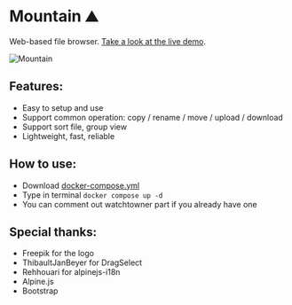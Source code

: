 # Mountain ⛰️

Web-based file browser. [Take a look at the live demo](https://demo-mountain.azurewebsites.net).

![Mountain](https://i.imgur.com/575GGwG.png)

## Features:

- Easy to setup and use
- Support common operation: copy / rename / move / upload / download
- Support sort file, group view
- Lightweight, fast, reliable

## How to use:

- Download [docker-compose.yml](https://github.com/help-14/mountain/blob/main/docker-compose.yml)
- Type in terminal `docker compose up -d`
- You can comment out watchtowner part if you already have one

## Special thanks:

- Freepik for the logo
- ThibaultJanBeyer for DragSelect
- Rehhouari for alpinejs-i18n
- Alpine.js
- Bootstrap
